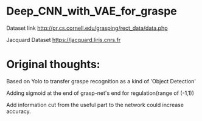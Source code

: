 # Deep_CNN_with_VAE_for_graspe
Dataset link http://pr.cs.cornell.edu/grasping/rect_data/data.php
  
  Jacquard Dataset https://jacquard.liris.cnrs.fr 
  # Original thoughts:
  Based on Yolo to transfer graspe recognition as a kind of 'Object Detection'  
  
  Adding sigmoid at the end of grasp-net's end for regulation(range of (-1,1))  
  
  Add information cut from the useful part to the network could increase accuracy.
